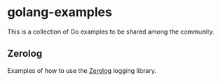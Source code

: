 # golang-examples

This is a collection of Go examples to be shared among the community.

## Zerolog

Examples of how to use the [Zerolog](http://www.github.com/rs/zerolog) logging library. 


